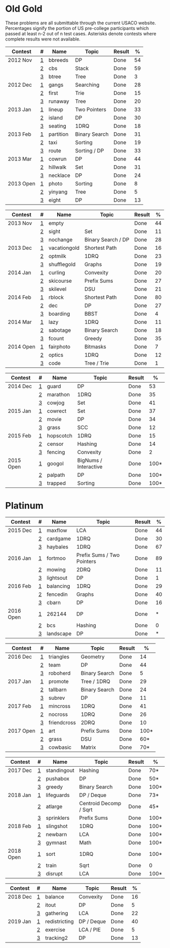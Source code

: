 # Old Gold

These problems are all submittable through the current USACO website. Percentages signify the portion of US pre-college participants which passed at least n-2 out of n test cases. Asterisks denote contests where complete results were not available.

| Contest   | #                                                              | Name          | Topic                      | Result | %    |
| --------- | -------------------------------------------------------------- | ------------- | -------------------------- | ------ | ---- |
| 2012 Nov  | [1](http://www.usaco.org/index.php?page=viewproblem2&cpid=193) | bbreeds       | DP                         | Done   | 54   |
|           | [2](http://www.usaco.org/index.php?page=viewproblem2&cpid=194) | cbs           | Stack                      | Done   | 59   |
|           | [3](http://www.usaco.org/index.php?page=viewproblem2&cpid=195) | btree         | Tree                       | Done   | 3    |
| 2012 Dec  | [1](http://www.usaco.org/index.php?page=viewproblem2&cpid=211) | gangs         | Searching                  | Done   | 28   |
|           | [2](http://www.usaco.org/index.php?page=viewproblem2&cpid=212) | first         | Trie                       | Done   | 15   |
|           | [3](http://www.usaco.org/index.php?page=viewproblem2&cpid=213) | runaway       | Tree                       | Done   | 20   |
| 2013 Jan  | [1](http://www.usaco.org/index.php?page=viewproblem2&cpid=229) | lineup        | Two Pointers               | Done   | 33   |
|           | [2](http://www.usaco.org/index.php?page=viewproblem2&cpid=230) | island        | DP                         | Done   | 30   |
|           | [3](http://www.usaco.org/index.php?page=viewproblem2&cpid=231) | seating       | 1DRQ                       | Done   | 18   |
| 2013 Feb  | [1](http://www.usaco.org/index.php?page=viewproblem2&cpid=247) | partition     | Binary Search              | Done   | 31   |
|           | [2](http://www.usaco.org/index.php?page=viewproblem2&cpid=248) | taxi          | Sorting                    | Done   | 19   |
|           | [3](http://www.usaco.org/index.php?page=viewproblem2&cpid=249) | route         | Sorting / DP               | Done   | 33   |
| 2013 Mar  | [1](http://www.usaco.org/index.php?page=viewproblem2&cpid=265) | cowrun        | DP                         | Done   | 44   |
|           | [2](http://www.usaco.org/index.php?page=viewproblem2&cpid=266) | hillwalk      | Set                        | Done   | 31   |
|           | [3](http://www.usaco.org/index.php?page=viewproblem2&cpid=267) | necklace      | DP                         | Done   | 24   |
| 2013 Open | [1](http://www.usaco.org/index.php?page=viewproblem2&cpid=285) | photo         | Sorting                    | Done   | 8    |
|           | [2](http://www.usaco.org/index.php?page=viewproblem2&cpid=286) | yinyang       | Tree                       | Done   | 5    |
|           | [3](http://www.usaco.org/index.php?page=viewproblem2&cpid=287) | eight         | DP                         | Done   | 13   |

| Contest   | #                                                              | Name          | Topic                      | Result | %    |
| --------- | -------------------------------------------------------------- | ------------- | -------------------------- | ------ | ---- |
| 2013 Nov  | [1](http://www.usaco.org/index.php?page=viewproblem2&cpid=346) | empty         |                            | Done   | 44   |
|           | [2](http://www.usaco.org/index.php?page=viewproblem2&cpid=347) | sight         | Set                        | Done   | 11   |
|           | [3](http://www.usaco.org/index.php?page=viewproblem2&cpid=348) | nochange      | Binary Search / DP         | Done   | 28   |
| 2013 Dec  | [1](http://www.usaco.org/index.php?page=viewproblem2&cpid=364) | vacationgold  | Shortest Path              | Done   | 16   |
|           | [2](http://www.usaco.org/index.php?page=viewproblem2&cpid=365) | optmilk       | 1DRQ                       | Done   | 23   |
|           | [3](http://www.usaco.org/index.php?page=viewproblem2&cpid=366) | shufflegold   | Graphs                     | Done   | 19   |
| 2014 Jan  | [1](http://www.usaco.org/index.php?page=viewproblem2&cpid=382) | curling       | Convexity                  | Done   | 20   |
|           | [2](http://www.usaco.org/index.php?page=viewproblem2&cpid=383) | skicourse     | Prefix Sums                | Done   | 27   |
|           | [3](http://www.usaco.org/index.php?page=viewproblem2&cpid=384) | skilevel      | DSU                        | Done   | 21   |
| 2014 Feb  | [1](http://www.usaco.org/index.php?page=viewproblem2&cpid=400) | rblock        | Shortest Path              | Done   | 80   |
|           | [2](http://www.usaco.org/index.php?page=viewproblem2&cpid=401) | dec           | DP                         | Done   | 27   |
|           | [3](http://www.usaco.org/index.php?page=viewproblem2&cpid=402) | boarding      | BBST                       | Done   | 4    |
| 2014 Mar  | [1](http://www.usaco.org/index.php?page=viewproblem2&cpid=418) | lazy          | 1DRQ                       | Done   | 11   |
|           | [2](http://www.usaco.org/index.php?page=viewproblem2&cpid=419) | sabotage      | Binary Search              | Done   | 18   |
|           | [3](http://www.usaco.org/index.php?page=viewproblem2&cpid=420) | fcount        | Greedy                     | Done   | 35   |
| 2014 Open | [1](http://www.usaco.org/index.php?page=viewproblem2&cpid=436) | fairphoto     | Bitmasks                   | Done   | 7    |
|           | [2](http://www.usaco.org/index.php?page=viewproblem2&cpid=437) | optics        | 1DRQ                       | Done   | 12   |
|           | [3](http://www.usaco.org/index.php?page=viewproblem2&cpid=438) | code          | Tree / Trie                | Done   | 1    |

| Contest   | #                                                              | Name          | Topic                      | Result | %    |
| --------- | -------------------------------------------------------------- | ------------- | -------------------------- | ------ | ---- |
| 2014 Dec  | [1](http://www.usaco.org/index.php?page=viewproblem2&cpid=494) | guard         | DP                         | Done   | 53   |
|           | [2](http://www.usaco.org/index.php?page=viewproblem2&cpid=495) | marathon      | 1DRQ                       | Done   | 35   |
|           | [3](http://www.usaco.org/index.php?page=viewproblem2&cpid=496) | cowjog        | Set                        | Done   | 41   |
| 2015 Jan  | [1](http://www.usaco.org/index.php?page=viewproblem2&cpid=514) | cowrect       | Set                        | Done   | 37   |
|           | [2](http://www.usaco.org/index.php?page=viewproblem2&cpid=515) | movie         | DP                         | Done   | 34   |
|           | [3](http://www.usaco.org/index.php?page=viewproblem2&cpid=516) | grass         | SCC                        | Done   | 12   |
| 2015 Feb  | [1](http://www.usaco.org/index.php?page=viewproblem2&cpid=532) | hopscotch     | 1DRQ                       | Done   | 15   |
|           | [2](http://www.usaco.org/index.php?page=viewproblem2&cpid=533) | censor        | Hashing                    | Done   | 14   |
|           | [3](http://www.usaco.org/index.php?page=viewproblem2&cpid=534) | fencing       | Convexity                  | Done   | 2    |
| 2015 Open | [1](http://www.usaco.org/index.php?page=viewproblem2&cpid=552) | googol        | BigNums / Interactive      | Done   | 100* |
|           | [2](http://www.usaco.org/index.php?page=viewproblem2&cpid=553) | palpath       | DP                         | Done   | 100* |
|           | [3](http://www.usaco.org/index.php?page=viewproblem2&cpid=554) | trapped       | Sorting                    | Done   | 100* |

# Platinum

| Contest   | #                                                              | Name          | Topic                      | Result | %    |
| --------- | -------------------------------------------------------------- | ------------- | -------------------------- | ------ | ---- |
| 2015 Dec  | [1](http://www.usaco.org/index.php?page=viewproblem2&cpid=576) | maxflow       | LCA                        | Done   | 44   |
|           | [2](http://www.usaco.org/index.php?page=viewproblem2&cpid=577) | cardgame      | 1DRQ                       | Done   | 30   |
|           | [3](http://www.usaco.org/index.php?page=viewproblem2&cpid=578) | haybales      | 1DRQ                       | Done   | 67   |
| 2016 Jan  | [1](http://www.usaco.org/index.php?page=viewproblem2&cpid=600) | fortmoo       | Prefix Sums / Two Pointers | Done   | 89   |
|           | [2](http://www.usaco.org/index.php?page=viewproblem2&cpid=601) | mowing        | 2DRQ                       | Done   | 11   |
|           | [3](http://www.usaco.org/index.php?page=viewproblem2&cpid=602) | lightsout     | DP                         | Done   | 1    |
| 2016 Feb  | [1](http://www.usaco.org/index.php?page=viewproblem2&cpid=624) | balancing     | 1DRQ                       | Done   | 29   |
|           | [2](http://www.usaco.org/index.php?page=viewproblem2&cpid=625) | fencedin      | Graphs                     | Done   | 40   |
|           | [3](http://www.usaco.org/index.php?page=viewproblem2&cpid=626) | cbarn         | DP                         | Done   | 16   |
| 2016 Open | [1](http://www.usaco.org/index.php?page=viewproblem2&cpid=648) | 262144        | DP                         | Done   | *    |
|           | [2](http://www.usaco.org/index.php?page=viewproblem2&cpid=649) | bcs           | Hashing                    | Done   | 0    |
|           | [3](http://www.usaco.org/index.php?page=viewproblem2&cpid=650) | landscape     | DP                         | Done   | *    |

| Contest   | #                                                              | Name          | Topic                      | Result | %    |
| --------- | -------------------------------------------------------------- | ------------- | -------------------------- | ------ | ---- |
| 2016 Dec  | [1](http://www.usaco.org/index.php?page=viewproblem2&cpid=672) | triangles     | Geometry                   | Done   | 14   |
|           | [2](http://www.usaco.org/index.php?page=viewproblem2&cpid=673) | team          | DP                         | Done   | 44   |
|           | [3](http://www.usaco.org/index.php?page=viewproblem2&cpid=674) | roboherd      | Binary Search              | Done   | 5    |
| 2017 Jan  | [1](http://www.usaco.org/index.php?page=viewproblem2&cpid=696) | promote       | Tree / 1DRQ                | Done   | 29   |
|           | [2](http://www.usaco.org/index.php?page=viewproblem2&cpid=697) | tallbarn      | Binary Search              | Done   | 24   |
|           | [3](http://www.usaco.org/index.php?page=viewproblem2&cpid=698) | subrev        | DP                         | Done   | 11   |
| 2017 Feb  | [1](http://www.usaco.org/index.php?page=viewproblem2&cpid=720) | mincross      | 1DRQ                       | Done   | 41   |
|           | [2](http://www.usaco.org/index.php?page=viewproblem2&cpid=721) | nocross       | 1DRQ                       | Done   | 26   |
|           | [3](http://www.usaco.org/index.php?page=viewproblem2&cpid=722) | friendcross   | 2DRQ                       | Done   | 10   |
| 2017 Open | [1](http://www.usaco.org/index.php?page=viewproblem2&cpid=744) | art           | Prefix Sums                | Done   | 100* |
|           | [2](http://www.usaco.org/index.php?page=viewproblem2&cpid=745) | grass         | DSU                        | Done   | 60*  |
|           | [3](http://www.usaco.org/index.php?page=viewproblem2&cpid=746) | cowbasic      | Matrix                     | Done   | 70*  |

| Contest   | #                                                              | Name          | Topic                      | Result | %    |
| --------- | -------------------------------------------------------------- | ------------- | -------------------------- | ------ | ---- |
| 2017 Dec  | [1](http://www.usaco.org/index.php?page=viewproblem2&cpid=768) | standingout   | Hashing                    | Done   | 70*  |
|           | [2](http://www.usaco.org/index.php?page=viewproblem2&cpid=769) | pushabox      | DP                         | Done   | 50*  |
|           | [3](http://www.usaco.org/index.php?page=viewproblem2&cpid=770) | greedy        | Binary Search              | Done   | 100* |
| 2018 Jan  | [1](http://www.usaco.org/index.php?page=viewproblem2&cpid=792) | lifeguards    | DP / Deque                 | Done   | 73*  |
|           | [2](http://www.usaco.org/index.php?page=viewproblem2&cpid=793) | atlarge       | Centroid Decomp / Sqrt     | Done   | 45*  |
|           | [3](http://www.usaco.org/index.php?page=viewproblem2&cpid=794) | sprinklers    | Prefix Sums                | Done   | 100* |
| 2018 Feb  | [1](http://www.usaco.org/index.php?page=viewproblem&cpid=804)  | slingshot     | 1DRQ                       | Done   | 100* |
|           | [2](http://www.usaco.org/index.php?page=viewproblem2&cpid=805) | newbarn       | LCA                        | Done   | 100* |
|           | [3](http://www.usaco.org/index.php?page=viewproblem2&cpid=806) | gymnast       | Math                       | Done   | 100* |
| 2018 Open | [1](http://www.usaco.org/index.php?page=viewproblem&cpid=828)  | sort          | 1DRQ                       | Done   | 100* |
|           | [2](http://www.usaco.org/index.php?page=viewproblem&cpid=829)  | train         | Sqrt                       | Done   | 0    |
|           | [3](http://www.usaco.org/index.php?page=viewproblem&cpid=830)  | disrupt       | LCA                        | Done   | 100* |

| Contest   | #                                                              | Name          | Topic                      | Result | %    |
| --------- | -------------------------------------------------------------- | ------------- | -------------------------- | ------ | ---- |
| 2018 Dec  | [1](http://www.usaco.org/index.php?page=viewproblem2&cpid=864) | balance       | Convexity                  | Done   | 16   |
|           | [2](http://www.usaco.org/index.php?page=viewproblem2&cpid=865) | itout         | DP                         | Done   | 5    |
|           | [3](http://www.usaco.org/index.php?page=viewproblem2&cpid=866) | gathering     | LCA                        | Done   | 22   |
| 2019 Jan  | [1](http://www.usaco.org/index.php?page=viewproblem2&cpid=900) | redistricting | DP / Deque                 | Done   | 40   |
|           | [2](http://www.usaco.org/index.php?page=viewproblem2&cpid=901) | exercise      | LCA / PIE                  | Done   | 5    |
|           | [3](http://www.usaco.org/index.php?page=viewproblem2&cpid=902) | tracking2     | DP                         | Done   | 13   |

